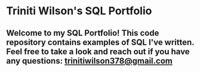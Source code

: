# Triniti Wilson's SQL Portfolio

## Welcome to my SQL Portfolio! This code repository contains examples of SQL I've written. Feel free to take a look and reach out if you have any questions: trinitiwilson378@gmail.com
